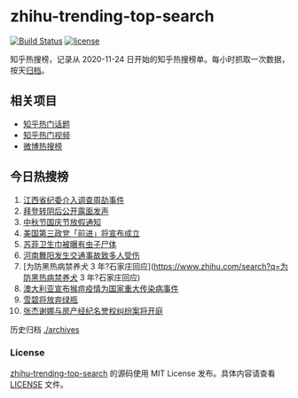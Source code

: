 # zhihu-trending-top-search

[![Build Status](https://github.com/justjavac/zhihu-trending-top-search/workflows/ci/badge.svg?branch=main)](https://github.com/justjavac/zhihu-trending-top-search/actions)
[![license](https://img.shields.io/github/license/justjavac/zhihu-trending-top-search)](https://github.com/justjavac/zhihu-trending-top-search/blob/main/LICENSE)

知乎热搜榜，记录从 2020-11-24 日开始的知乎热搜榜单。每小时抓取一次数据，按天[归档](./archives)。

## 相关项目

- [知乎热门话题](https://github.com/justjavac/zhihu-trending-hot-questions)
- [知乎热门视频](https://github.com/justjavac/zhihu-trending-hot-video)
- [微博热搜榜](https://github.com/justjavac/weibo-trending-hot-search)

## 今日热搜榜

<!-- BEGIN -->
<!-- 最后更新时间 Fri Jul 29 2022 01:25:09 GMT+0800 (China Standard Time) -->

1. [江西省纪委介入调查周劼事件](https://www.zhihu.com/search?q=江西省纪委介入调查周劼事件)
1. [拜登转阴后公开露面发声](https://www.zhihu.com/search?q=拜登转阴后公开露面发声)
1. [中秋节国庆节放假通知](https://www.zhihu.com/search?q=中秋节国庆节放假通知)
1. [美国第三政党「前进」将宣布成立](https://www.zhihu.com/search?q=美国第三政党「前进」将宣布成立)
1. [苏菲卫生巾被曝有虫子尸体](https://www.zhihu.com/search?q=苏菲卫生巾被曝有虫子尸体)
1. [河南舞阳发生交通事故致多人受伤](https://www.zhihu.com/search?q=河南舞阳发生交通事故致多人受伤)
1. [为防黑热病禁养犬 3 年?石家庄回应](https://www.zhihu.com/search?q=为防黑热病禁养犬 3 年?石家庄回应)
1. [澳大利亚宣布猴痘疫情为国家重大传染病事件](https://www.zhihu.com/search?q=澳大利亚宣布猴痘疫情为国家重大传染病事件)
1. [雪碧将放弃绿瓶](https://www.zhihu.com/search?q=雪碧将放弃绿瓶)
1. [张杰谢娜与房产经纪名誉权纠纷案将开庭](https://www.zhihu.com/search?q=张杰谢娜与房产经纪名誉权纠纷案将开庭)

<!-- END -->

历史归档 [./archives](./archives)

### License

[zhihu-trending-top-search](https://github.com/justjavac/zhihu-trending-top-search)
的源码使用 MIT License 发布。具体内容请查看 [LICENSE](./LICENSE) 文件。
